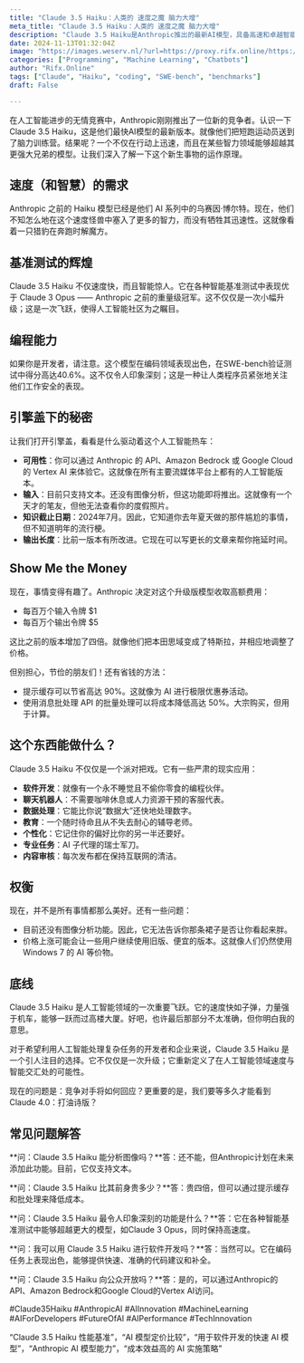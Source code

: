 ```yaml
---
title: "Claude 3.5 Haiku：人类的 速度之魔 脑力大增"
meta_title: "Claude 3.5 Haiku：人类的 速度之魔 脑力大增"
description: "Claude 3.5 Haiku是Anthropic推出的最新AI模型，具备高速和卓越智能，超越了前任Claude 3 Opus。其编程能力在SWE-bench测试中表现出色，支持文本输入，未来将添加图像分析功能。尽管价格上涨四倍，但通过提示缓存和批处理可降低成本。该模型适用于软件开发、客服、数据处理等多种应用，标志着人工智能领域的重要进步。"
date: 2024-11-13T01:32:04Z
image: "https://images.weserv.nl/?url=https://proxy.rifx.online/https://cdn-images-1.readmedium.com/v2/resize:fit:800/1*hLedIfhYJhS_ejPDwOQPIw.png"
categories: ["Programming", "Machine Learning", "Chatbots"]
author: "Rifx.Online"
tags: ["Claude", "Haiku", "coding", "SWE-bench", "benchmarks"]
draft: False

---
```






在人工智能进步的无情竞赛中，Anthropic刚刚推出了一位新的竞争者。认识一下Claude 3\.5 Haiku，这是他们最快AI模型的最新版本。就像他们把短跑运动员送到了脑力训练营。结果呢？一个不仅在行动上迅速，而且在某些智力领域能够超越其更强大兄弟的模型。让我们深入了解一下这个新生事物的运作原理。

## 速度（和智慧）的需求

Anthropic 之前的 Haiku 模型已经是他们 AI 系列中的乌赛因·博尔特。现在，他们不知怎么地在这个速度怪兽中塞入了更多的智力，而没有牺牲其迅速性。这就像看着一只猎豹在奔跑时解魔方。

## 基准测试的辉煌

Claude 3\.5 Haiku 不仅速度快，而且智能惊人。它在各种智能基准测试中表现优于 Claude 3 Opus —— Anthropic 之前的重量级冠军。这不仅仅是一次小幅升级；这是一次飞跃，使得人工智能社区为之瞩目。

## 编程能力

如果你是开发者，请注意。这个模型在编码领域表现出色，在SWE-bench验证测试中得分高达40.6%。这不仅令人印象深刻；这是一种让人类程序员紧张地关注他们工作安全的表现。

## 引擎盖下的秘密

让我们打开引擎盖，看看是什么驱动着这个人工智能热车：

* **可用性**：你可以通过 Anthropic 的 API、Amazon Bedrock 或 Google Cloud 的 Vertex AI 来体验它。这就像在所有主要流媒体平台上都有的人工智能版本。
* **输入**：目前只支持文本。还没有图像分析，但这功能即将推出。这就像有一个天才的笔友，但他无法查看你的度假照片。
* **知识截止日期**：2024年7月。因此，它知道你去年夏天做的那件尴尬的事情，但不知道明年的流行梗。
* **输出长度**：比前一版本有所改进。它现在可以写更长的文章来帮你拖延时间。

## Show Me the Money

现在，事情变得有趣了。Anthropic 决定对这个升级版模型收取高额费用：

* 每百万个输入令牌 $1
* 每百万个输出令牌 $5

这比之前的版本增加了四倍。就像他们把本田思域变成了特斯拉，并相应地调整了价格。

但别担心，节俭的朋友们！还有省钱的方法：

* 提示缓存可以节省高达 90%。这就像为 AI 进行极限优惠券活动。
* 使用消息批处理 API 的批量处理可以将成本降低高达 50%。大宗购买，但用于计算。

## 这个东西能做什么？

Claude 3\.5 Haiku 不仅仅是一个派对把戏。它有一些严肃的现实应用：

* **软件开发**：就像有一个永不睡觉且不偷你零食的编程伙伴。
* **聊天机器人**：不需要咖啡休息或人力资源干预的客服代表。
* **数据处理**：它能比你说“数据大”还快地处理数字。
* **教育**：一个随时待命且从不失去耐心的辅导老师。
* **个性化**：它记住你的偏好比你的另一半还要好。
* **专业任务**：AI 子代理的瑞士军刀。
* **内容审核**：每次发布都在保持互联网的清洁。

## 权衡

现在，并不是所有事情都那么美好。还有一些问题：

* 目前还没有图像分析功能。因此，它无法告诉你那条裙子是否让你看起来胖。
* 价格上涨可能会让一些用户继续使用旧版、便宜的版本。这就像人们仍然使用 Windows 7 的 AI 等价物。

## 底线

Claude 3\.5 Haiku 是人工智能领域的一次重要飞跃。它的速度快如子弹，力量强于机车，能够一跃而过高楼大厦。好吧，也许最后那部分不太准确，但你明白我的意思。

对于希望利用人工智能处理复杂任务的开发者和企业来说，Claude 3\.5 Haiku 是一个引人注目的选择。它不仅仅是一次升级；它重新定义了在人工智能领域速度与智能交汇处的可能性。

现在的问题是：竞争对手将如何回应？更重要的是，我们要等多久才能看到 Claude 4\.0：打油诗版？

## 常见问题解答

**问：Claude 3\.5 Haiku 能分析图像吗？**答：还不能，但Anthropic计划在未来添加此功能。目前，它仅支持文本。

**问：Claude 3\.5 Haiku 比其前身贵多少？**答：贵四倍，但可以通过提示缓存和批处理来降低成本。

**问：Claude 3\.5 Haiku 最令人印象深刻的功能是什么？**答：它在各种智能基准测试中能够超越更大的模型，如Claude 3 Opus，同时保持高速度。

**问：我可以用 Claude 3\.5 Haiku 进行软件开发吗？**答：当然可以。它在编码任务上表现出色，能够提供快速、准确的代码建议和补全。

**问：Claude 3\.5 Haiku 向公众开放吗？**答：是的，可以通过Anthropic的API、Amazon Bedrock和Google Cloud的Vertex AI访问。

\#Claude35Haiku \#AnthropicAI \#AIInnovation \#MachineLearning \#AIForDevelopers \#FutureOfAI \#AIPerformance \#TechInnovation

“Claude 3\.5 Haiku 性能基准”，“AI 模型定价比较”，“用于软件开发的快速 AI 模型”，“Anthropic AI 模型能力”，“成本效益高的 AI 实施策略”

